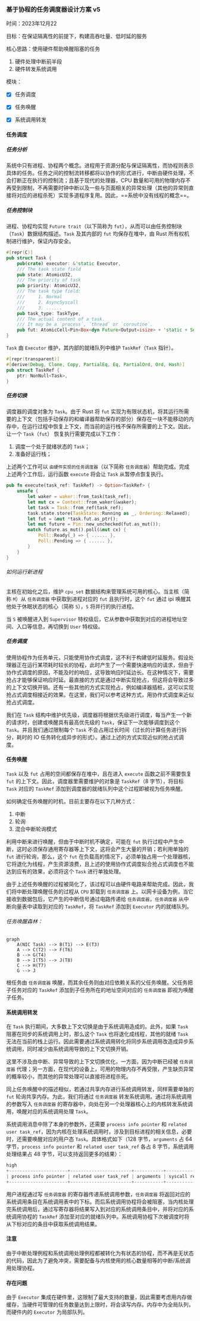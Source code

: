 ### 基于协程的任务调度器设计方案 v5

时间：2023年12月22

目标：在保证隔离性的前提下，构建高吞吐量、低时延的服务

核心思路：使用硬件帮助唤醒阻塞的任务
  1. 硬件处理中断前半段
  2. 硬件转发系统调用

模块：

- [X] 任务调度
- [X] 任务唤醒
- [X] 系统调用转发


#### 任务调度

##### 任务分析

系统中只有进程、协程两个概念。进程用于资源分配与保证隔离性，而协程则表示具体的任务。任务之间的控制流转移都将以协作的形式进行，中断由硬件处理，不会打断正在执行的控制流；且基于现代的处理器，CPU 数量和可用的物理内存不再受到限制，不再需要时钟中断以及一些与页面相关的异常处理（其他的异常则直接将对应的进程杀死）实现多道程序复用。因此，==系统中没有线程的概念==。


##### 任务控制块

进程、协程均实现 `Future trait`（以下简称为 `fut`），从而可以由任务控制块（`Task`）数据结构描述。`Task` 及其内部的 `fut` 均保存在堆中，由 Rust 所有权机制进行维护，保证内存安全。

```Rust
#[repr(C)]
pub struct Task {
    pub(crate) executor: &'static Executor,
    /// The task state field
    pub state: AtomicU32,
    /// The priority of task
    pub priority: AtomicU32,
    /// The task type field:
    ///     1. Normal
    ///     2. AsyncSyscall
    ///     3. ......
    pub task_type: TaskType,
    /// The actual content of a task.
    /// It may be a `process`, `thread` or `coroutine`.
    pub fut: AtomicCell<Pin<Box<dyn Future<Output=isize> + 'static + Send + Sync>>>,
}
```

`Task` 由 `Executor` 维护，其内部的就绪队列中维护 `TaskRef`（`Task` 指针）。

```Rust
#[repr(transparent)]
#[derive(Debug, Clone, Copy, PartialEq, Eq, PartialOrd, Ord, Hash)]
pub struct TaskRef {
    ptr: NonNull<Task>,
}
```

##### 任务切换

调度器的调度对象为 `Task`。由于 Rust 将 `fut` 实现为有限状态机，将其运行所需要的上下文（包括手动保存的和编译器帮助保存的部分）保存在一块不能移动的内存中，在运行过程中恢复上下文，而当前的运行栈不保存所需要的上下文。因此，让一个 `Task`（`fut`） 恢复执行需要完成以下工作：

1. 调度一个处于就绪状态的 `Task`；
2. 准备好运行栈；

上述两个工作可以 `由硬件实现的任务调度器`（以下简称 `任务调度器`）帮助完成。完成上述两个工作后，运行函数 `execute` 将会让 `Task` 从暂停点恢复执行。

```Rust
pub fn execute(task_ref: TaskRef) -> Option<TaskRef> {
    unsafe {
        let waker = waker::from_task(task_ref);
        let mut cx = Context::from_waker(&waker);
        let task = Task::from_ref(task_ref);
        task.state.store(TaskState::Running as _, Ordering::Relaxed);
        let fut = &mut *task.fut.as_ptr();
        let mut future = Pin::new_unchecked(fut.as_mut());
        match future.as_mut().poll(&mut cx) {
            Poll::Ready(_) => { ...... },
            Poll::Pending => { ...... },
        }
    }
}
```

###### 如何运行新进程

主核在初始化之后，维护 `cpu_set` 数据结构来管理系统可用的核心。当主核（简称 `M`）从 `任务调度器` 中获取到进程对应的 `fut` 且执行时，这个 `fut` 通过 ipi 唤醒其他处于休眠状态的核心（简称 `S`），`S` 将并行的执行进程。

当 `S` 被唤醒进入到 `Supervisor` 特权级后，它从参数中获取到对应的进程地址空间、入口等信息，再切换到 `User` 特权级。



##### 任务调度

使用协程作为任务单元，只能使用协作式调度，这不利于构建低时延服务。假设处理器正在运行某项耗时较长的协程，此时产生了一个需要快速响应的请求，但由于协作式调度的原因，不能及时的响应，这导致响应时延边长。在这种情况下，需要抢占才能够保证响应时延。最直接的方式是通过中断实现抢占，但这将会导致过多的上下文切换开销。还有一些其他的方式实现抢占，例如编译器插桩，这可以实现抢占式调度相接近的效果。在这里，我们可以参考这种方式，用协作式调度来近似抢占式调度。

我们在 `Task` 结构中维护优先级，调度器将根据优先级进行调度，每当产生一个新的请求时，创建或唤醒具有最高优先级的 `Task`，保证下一次能够调度到这个 `Task`。并且我们通过限制每个 `Task` 不会占用过长时间（过长的计算任务进行拆分，耗时的 IO 任务转化成异步的形式）。通过上述的方式实现近似的抢占式调度。

#### 任务唤醒

`Task` 以及 `fut` 占用的空间都保存在堆中，且在进入 `execute` 函数之前不需要恢复 `fut` 的上下文。因此，调度器里需要维护的对象是 `TaskRef`（8 字节），将目标 `Task` 对应的 `TaskRef` 添加到调度器的就绪队列中这个过程即被视为任务唤醒。

如何确定任务唤醒的时机，目前主要存在以下几种方式：

1. 中断
2. 轮询
3. 混合中断轮询模式

利用中断来进行唤醒，但由于中断时机不确定，可能在 `fut` 执行过程中产生中断，这时必须保存通用寄存器等上下文，这将会产生大量的开销；若利用单独的 `fut` 进行轮询，那么，这个 `fut` 在负载高的情况下，必须单独占用一个处理器核，它将退化为线程，产生资源浪费，且上述的使用协作式调度拟合抢占式调度也不能达到应有的效果，必须将这个 `Task` 进行单独处理。

由于上述任务唤醒的过程被简化了，该过程可以由硬件电路来帮助完成。因此，我们将中断处理唤醒任务的过程从 `CPU` 卸载到 `任务调度器` 上。以网卡设备为例，当它接收到数据包后，它产生的中断信号通过电路传递给 `任务调度器`，`任务调度器` 从中断向量表中读取到对应的 `TaskRef`，将 `TaskRef` 添加到 `Executor` 内的就绪队列。

###### 任务唤醒森林：

```mermaid
graph
    A(NIC Task) --> B(T1) --> E(T3)
    A --> C(T2) --> F(T6)
    B --> G(T4)
    B --> I(T5) --> J(T8)
    C --> H(T7)
    G --> J
```

根任务由 `任务调度器` 唤醒，而其余任务则由对应依赖关系的父任务唤醒。父任务把子任务对应的 `TaskRef` 添加到子任务所在的地址空间对应的 `任务调度器` 即视为唤醒子任务。


#### 系统调用转发

在 `Task` 执行期间，大多数上下文切换是由于系统调用造成的。此外，如果 `Task` 阻塞在同步的系统调用上时，那么这个 `Task` 也将退化成线程，其他的就绪 `Task` 无法在当前的栈上运行。因此需要通过系统调用转化将同步系统调用改造成异步系统调用，同时减少由系统调用导致的上下文切换开销。

这里不涉及由中断、异常导致的上下文切换优化，一方面，因为中断已经被 `任务调度器` 代理；另一方面，在现代的设备上，可用的物理内存不再受限，产生缺页异常的概率较小，而其他的异常处理可以直接将进程杀死。

同上任务唤醒中的描述相似，若通过共享内存进行系统调用转发，同样需要单独的 `fut` 轮询共享内存。为此，我们将通过 `任务调度器` 转发系统调用。通过将系统调用的参数写入 `任务调度器` 的寄存器中，向处在另一个处理器核心上的内核转发系统调用，唤醒对应的系统调用处理 `Task`。

系统调用消息中除了本身的参数外，还需要 `process info pointer` 和 `related user task_ref`，因为内核在处理系统调用时，涉及到目标进程的相关信息，必要时，还需要唤醒对应的用户态 `Task`。具体格式如下（128 字节，`arguments` 占 64 字节，`process info pointer` 和 `related user task_ref` 各占 8 字节，系统调用处理结果占 48 字节，可以支持返回更多的结果）：

```rust
high                                                                   low
+----------------------+-----------------------+-----------+-------------+
| process info pointer | related user task_ref | arguments | syscall res |
+----------------------+-----------------------+-----------+-------------+
```

用户进程通过写 `任务调度器` 的寄存器传递系统调用参数，`任务调度器` 将返回对应的系统调用条目在系统调用表中的下标。而后系统调用协程将会被阻塞，当内核处理完系统调用后，通过写寄存器将结果写入到对应的系统调用条目中，并将对应的系统调用协程的 `TaskRef` 添加至对应的就绪队列中。系统调用协程下次被调度时将从下标对应的条目中获取系统调用结果。

#### 注意

由于中断处理例程和系统调用处理例程都被转化为有状态的协程，而不再是无状态的代码，因此为了避免冲突，需要配备与内核使用的核心数量相等的中断/系统调用处理协程。


#### 存在问题

由于 `Executor` 集成在硬件里，这限制了最大支持的数量，因此需要考虑用内存做缓存，当硬件可管理的任务数量达到上限时，将会读写内存。内存中为全局队列，而硬件内的 `Executor` 为局部队列。






